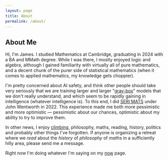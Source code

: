 ```yaml
---
layout: page
title: About
permalink: /about/
---
```


<div style="position: relative; float: left; margin-right: 15px;">
    <img src="/images/Photo_of_James.jpg" alt="A photo of me" class="about-image">
</div>

## About Me

Hi, I'm James. I studied Mathematics at Cambridge, graduating in 2024 with a BA and MMath degree. While I was there, I mostly enjoyed logic and algebra, although I gained familiarity with virtually all of pure mathematics, and a decent chunk of the purer side of statistical mathematics (when it comes to applied mathematics, my knowledge gets choppier). 

I'm pretty concerned about AI safety, and think other people should take very seriously that we are training larger and larger "[gray-box](/posts/gray-box)" models that we don't really understand, and which seem to be rapidly gaining in intelligence (whatever intelligence is). To this end, I did [SERI MATS](https://www.matsprogram.org/) under John Wentworth in 2022. This experience made me both more pessimistic and more optimistic — pessimistic about our chances, optimistic about my ability to try to improve them.

In other news, I enjoy [climbing](/galleries/climbing_photos), philosophy, maths, reading, history, politics and probably other things I've forgotten. If anyone is organizing a retreat where we *read* about the *history* of *philosophy* of *maths* in a sufficiently hilly area, please send me a message.

Right now I'm doing whatever I'm saying on my [now](/now/) page.


















<style>
.about-image {
    position: absolute;
    top: 0;
    left: 0;
    width: 150px; /* Adjust the width to your preference */
    height: auto; /* Maintain aspect ratio */
    margin: 20px; /* Add some space around the image */
    border-radius: 8px; /* Optional: round the corners */
}
@media (max-width: 600px) {
    .about-image {
        width: 100px; /* Adjust size for smaller screens */
        margin: 10px; /* Reduce margin on smaller screens */
    }
}
</style>